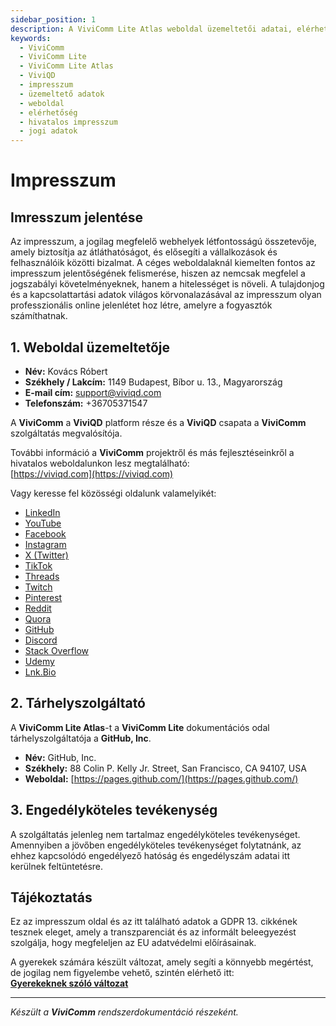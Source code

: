 ```yaml
---
sidebar_position: 1
description: A ViviComm Lite Atlas weboldal üzemeltetői adatai, elérhetőségei és a tárhelyszolgáltató információi.
keywords:
  - ViviComm
  - ViviComm Lite
  - ViviComm Lite Atlas
  - ViviQD
  - impresszum
  - üzemeltető adatok
  - weboldal
  - elérhetőség
  - hivatalos impresszum
  - jogi adatok
---
```


# Impresszum

## Imresszum jelentése

Az impresszum, a jogilag megfelelő webhelyek létfontosságú összetevője, amely biztosítja az átláthatóságot, és elősegíti a vállalkozások és felhasználóik közötti bizalmat. A céges weboldalaknál kiemelten fontos az impresszum jelentőségének felismerése, hiszen az nemcsak megfelel a jogszabályi követelményeknek, hanem a hitelességet is növeli. A tulajdonjog és a kapcsolattartási adatok világos körvonalazásával az impresszum olyan professzionális online jelenlétet hoz létre, amelyre a fogyasztók számíthatnak.

## 1. Weboldal üzemeltetője

- **Név:** Kovács Róbert
- **Székhely / Lakcím:** 1149 Budapest, Bíbor u. 13., Magyarország
- **E-mail cím:** support@viviqd.com
- **Telefonszám:** +36705371547



A **ViviComm** a **ViviQD** platform része és a **ViviQD** csapata a **ViviComm** szolgáltatás megvalósítója.

További információ a **ViviComm** projektről és más fejlesztéseinkről a hivatalos weboldalunkon lesz megtalálható:  
[https://viviqd.com](https://viviqd.com)

Vagy keresse fel közösségi oldalunk valamelyikét:
- [LinkedIn](https://www.linkedin.com/company/viviqd)
- [YouTube](https://www.youtube.com/@viviqd)
- [Facebook](https://www.facebook.com/viviqd/)
- [Instagram](https://www.instagram.com/viviqdai/)
- [X (Twitter)](https://x.com/viviqdai)
- [TikTok](https://www.tiktok.com/@viviqd_ai)
- [Threads](https://www.threads.net/@viviqdai)
- [Twitch](https://www.twitch.tv/viviqd)
- [Pinterest](https://hu.pinterest.com/viviqd_ai/)
- [Reddit](https://www.reddit.com/user/ViviQD/)
- [Quora](https://www.quora.com/profile/ViviQD)
- [GitHub](https://github.com/ViviQD)
- [Discord](https://discord.gg/4NC3V5BE)
- [Stack Overflow](https://stackoverflow.com/users/30262572/viviqd)
- [Udemy](https://www.udemy.com/user/univital/)
- [Lnk.Bio](https://lnk.bio/viviqd)

## 2. Tárhelyszolgáltató

A **ViviComm Lite Atlas**-t a **ViviComm Lite** dokumentációs odal tárhelyszolgáltatója a **GitHub, Inc**.

- **Név:** GitHub, Inc.
- **Székhely:** 88 Colin P. Kelly Jr. Street, San Francisco, CA 94107, USA
- **Weboldal:** [https://pages.github.com/](https://pages.github.com/)

## 3. Engedélyköteles tevékenység

A szolgáltatás jelenleg nem tartalmaz engedélyköteles tevékenységet.  
Amennyiben a jövőben engedélyköteles tevékenységet folytatnánk, az ehhez kapcsolódó engedélyező hatóság és engedélyszám adatai itt kerülnek feltüntetésre.

## Tájékoztatás

Ez az impresszum oldal és az itt található adatok a GDPR 13. cikkének tesznek eleget, amely a transzparenciát és az informált beleegyezést szolgálja, hogy megfeleljen az EU adatvédelmi előírásainak.

A gyerekek számára készült változat, amely segíti a könnyebb megértést,<br/> de jogilag nem figyelembe vehető, szintén elérhető itt:  
[**Gyerekeknek szóló változat**](../easy/easy-impressum.md)

---

*Készült a **ViviComm** rendszerdokumentáció részeként.*
